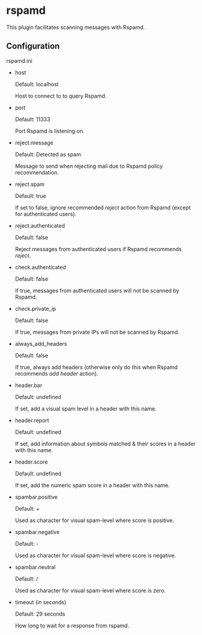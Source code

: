 rspamd
======

This plugin facilitates scanning messages with Rspamd.

Configuration
-------------

rspamd.ini

- host

    Default: localhost

    Host to connect to to query Rspamd.

- port

    Default: 11333

    Port Rspamd is listening on.

- reject.message

    Default: Detected as spam

    Message to send when rejecting mail due to Rspamd policy recommendation.

- reject.spam

    Default: true

    If set to false, ignore recommended *reject* action from Rspamd (except
    for authenticated users).

- reject.authenticated

    Default: false

    Reject messages from authenticated users if Rspamd recommends *reject*.

- check.authenticated

    Default: false

    If true, messages from authenticated users will not be scanned by Rspamd.

- check.private\_ip

    Default: false

    If true, messages from private IPs will not be scanned by Rspamd.

- always\_add\_headers

    Default: false

    If true, always add headers (otherwise only do this when Rspamd recommends
    *add header* action).

- header.bar

    Default: undefined

    If set, add a visual spam level in a header with this name.

- header.report

    Default: undefined

    If set, add information about symbols matched & their scores in a header
    with this name.

- header.score

    Default: undefined

    If set, add the numeric spam score in a header with this name.

- spambar.positive

    Default: +

    Used as character for visual spam-level where score is positive.

- spambar.negative

    Default: -

    Used as character for visual spam-level where score is negative.

- spambar.neutral

    Default: /

    Used as character for visual spam-level where score is zero.

- timeout (in seconds)

    Default: 29 seconds

    How long to wait for a response from rspamd.

